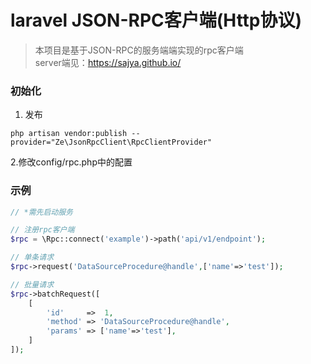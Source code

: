 # laravel JSON-RPC客户端(Http协议)
> 本项目是基于JSON-RPC的服务端端实现的rpc客户端    
> server端见：https://sajya.github.io/

### 初始化
1. 发布
```shell
php artisan vendor:publish --provider="Ze\JsonRpcClient\RpcClientProvider"
```
2.修改config/rpc.php中的配置

### 示例
```php
// *需先启动服务

// 注册rpc客户端
$rpc = \Rpc::connect('example')->path('api/v1/endpoint');

// 单条请求
$rpc->request('DataSourceProcedure@handle',['name'=>'test']);

// 批量请求
$rpc->batchRequest([
    [
        'id'     =>  1,
        'method' => 'DataSourceProcedure@handle',
        'params' => ['name'=>'test'],
    ]   
]);
```
